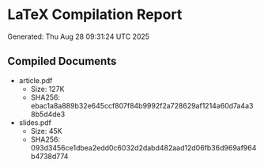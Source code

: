 # LaTeX Compilation Report
Generated: Thu Aug 28 09:31:24 UTC 2025
## Compiled Documents
- article.pdf
  - Size: 127K
  - SHA256: ebac1a8a889b32e645ccf807f84b9992f2a728629af1214a60d7a4a38b5d4de3
- slides.pdf
  - Size: 45K
  - SHA256: 093d3456ce1dbea2edd0c6032d2dabd482aad12d06fb36d969af964b4738d774
